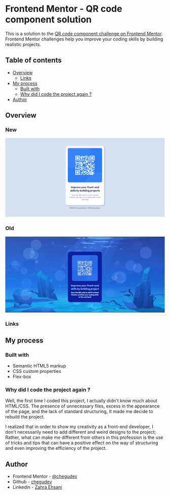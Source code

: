 # Frontend Mentor - QR code component solution

This is a solution to the [QR code component challenge on Frontend Mentor](https://www.frontendmentor.io/challenges/qr-code-component-iux_sIO_H). Frontend Mentor challenges help you improve your coding skills by building realistic projects. 

## Table of contents

- [Overview](#overview)
  - [Links](#links)
- [My process](#my-process)
  - [Built with](#built-with)
  - [Why did I code the project again ?](#Why-did-I-code-the-project-again-)
- [Author](#author)

## Overview

### New

![](./assets/newQRcode.png)

### Old

![](./assets/oldQRcode.gif)

### Links

## My process

### Built with

- Semantic HTML5 markup
- CSS custom properties
- Flex-box


### Why did I code the project again ?

Well, the first time I coded this project, I actually didn't know much about HTML/CSS.
The presence of unnecessary files, excess in the appearance of the page, and the lack of standard structuring,
It made me decide to rebuild the project.

I realized that in order to show my creativity as a front-end developer, I don't necessarily need to add different and weird designs to the project; Rather, what can make me different from others in this profession is the use of tricks and tips that can have a positive effect on the way of structuring and even improving the efficiency of the project.


## Author

- Frontend Mentor - [@chegudev](https://www.frontendmentor.io/profile/chegudev)
- Github - [chegudev](https://github.com/chegudev)
- Linkedin - [Zahra Ehsani](https://www.linkedin.com/in/chegudev/)
